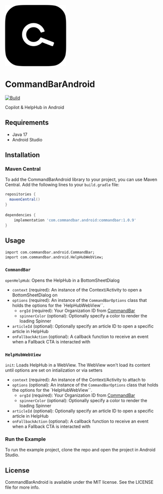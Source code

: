 <img src="docs/img/CommandBar.png" alt="CommandBar Logo" width="200" height="200">

# CommandBarAndroid

[![Build](https://github.com/tryfoobar/CommandBarAndroid/actions/workflows/ci.yml/badge.svg)](https://github.com/tryfoobar/CommandBarAndroid/actions/workflows/ci.yml)

Copilot & HelpHub in Android

## Requirements

-   Java 17
-   Android Studio

## Installation

### Maven Central

To add the CommandBarAndroid library to your project, you can use Maven Central. Add the following lines to your `build.gradle` file:

```groovy
repositories {
  mavenCentral()
}

dependencies {
    implementation 'com.commandbar.android:commandbar:1.0.9'
}
```

## Usage

```
import com.commandbar.android.CommandBar;
import com.commandbar.android.HelpHubWebView;
```

### `CommandBar`

`openHelpHub`: Opens the HelpHub in a BottomSheetDialog

-   `context` (required): An instance of the Context/Activity to open a BottomSheetDialog on
-   `options` (required): An instance of the `CommandBarOptions` class that holds the options for the `HelpHubWebView``.
    -   `orgId` (required): Your Organization ID from [CommandBar](https://app.commandbar.com)
    -   `spinnerColor` (optional): Optionally specify a color to render the loading Spinner
-   `articleId` (optional): Optionally specify an article ID to open a specific article in HelpHub
-   `onFallbackAction` (optional): A callback function to receive an event when a Fallback CTA is interacted with

### `HelpHubWebView`

`init`: Loads HelpHub in a WebView. The WebView won't load its content until options are set on intialization or via setters

-   `context` (required): An instance of the Context/Activity to attach to
-   `options` (optional): An instance of the `CommandBarOptions` class that holds the options for the `HelpHubWebView``.
    -   `orgId` (required): Your Organization ID from [CommandBar](https://app.commandbar.com)
    -   `spinnerColor` (optional): Optionally specify a color to render the loading Spinner
-   `articleId` (optional): Optionally specify an article ID to open a specific article in HelpHub
-   `onFallbackAction` (optional): A callback function to receive an event when a Fallback CTA is interacted with

### Run the Example

To run the example project, clone the repo and open the project in Android Studio.

## License

CommandBarAndroid is available under the MIT license. See the LICENSE file for more info.
